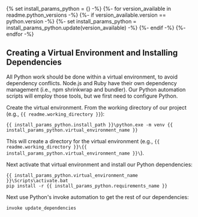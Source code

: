 {% set install_params_python = {} -%}
{%- for version_available in readme.python_versions -%}
  {%- if version_available.version == python.version -%}
    {%- set install_params_python = install_params_python.update(version_available) -%}
  {%- endif -%}
{%- endfor -%}

## Creating a Virtual Environment and Installing Dependencies

All Python work should be done within a virtual environment, to avoid dependency conflicts.
Node.js and Ruby have their own dependency management (i.e., npm shrinkwrap and bundler).
Our Python automation scripts will employ those tools, but we first need to configure Python.

Create the virtual environment. From the working directory of our project (e.g., `{{ readme.working_directory }}`):

    {{ install_params_python.install_path }}\python.exe -m venv {{ install_params_python.virtual_environment_name }}

This will create a directory for the virtual environment (e.g., `{{ readme.working_directory }}\{{ install_params_python.virtual_environment_name }}\`).

Next activate that virtual environment and install our Python dependencies:

    {{ install_params_python.virtual_environment_name }}\Scripts\activate.bat
    pip install -r {{ install_params_python.requirements_name }}

Next use Python's invoke automation to get the rest of our dependencies:

    invoke update_dependencies
